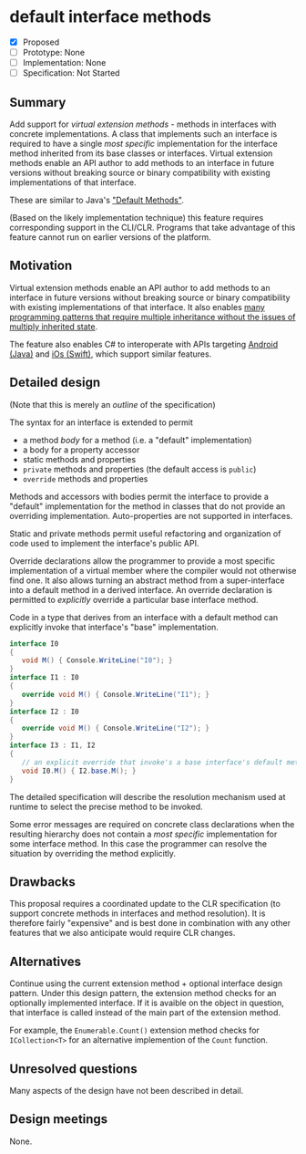 # default interface methods

* [x] Proposed
* [ ] Prototype: None
* [ ] Implementation: None
* [ ] Specification: Not Started

## Summary
[summary]: #summary

Add support for _virtual extension methods_ - methods in interfaces with concrete implementations. A class that implements such an interface is required to have a single _most specific_ implementation for the interface method inherited from its base classes or interfaces. Virtual extension methods enable an API author to add methods to an interface in future versions without breaking source or binary compatibility with existing implementations of that interface.

These are similar to Java's ["Default Methods"](http://docs.oracle.com/javase/tutorial/java/IandI/defaultmethods.html).

(Based on the likely implementation technique) this feature requires corresponding support in the CLI/CLR. Programs that take advantage of this feature cannot run on earlier versions of the platform.

## Motivation
[motivation]: #motivation

Virtual extension methods enable an API author to add methods to an interface in future versions without breaking source or binary compatibility with existing implementations of that interface. It also enables [many programming patterns that require multiple inheritance without the issues of multiply inherited state](http://scg.unibe.ch/archive/papers/Scha03aTraits.pdf).

The feature also enables C# to interoperate with APIs targeting [Android (Java)](http://docs.oracle.com/javase/tutorial/java/IandI/defaultmethods.html) and [iOs (Swift)](https://developer.apple.com/library/content/documentation/Swift/Conceptual/Swift_Programming_Language/Protocols.html#//apple_ref/doc/uid/TP40014097-CH25-ID267), which support similar features.

## Detailed design
[design]: #detailed-design

(Note that this is merely an *outline* of the specification)

The syntax for an interface is extended to permit
- a method *body* for a method (i.e. a "default" implementation)
- a body for a property accessor
- static methods and properties
- `private` methods and properties (the default access is `public`)
- `override` methods and properties

Methods and accessors with bodies permit the interface to provide a "default" implementation for the method in classes that do not provide an overriding implementation. Auto-properties are not supported in interfaces.

Static and private methods permit useful refactoring and organization of code used to implement the interface's public API.

Override declarations allow the programmer to provide a most specific implementation of a virtual member where the compiler would not otherwise find one. It also allows turning an abstract method from a super-interface into a default method in a derived interface. An override declaration is permitted to *explicitly* override a particular base interface method.

Code in a type that derives from an interface with a default method can explicitly invoke that interface's "base" implementation.


``` c#
interface I0
{
   void M() { Console.WriteLine("I0"); }
}
interface I1 : I0
{
   override void M() { Console.WriteLine("I1"); }
}
interface I2 : I0
{
   override void M() { Console.WriteLine("I2"); }
}
interface I3 : I1, I2
{
   // an explicit override that invoke's a base interface's default method
   void I0.M() { I2.base.M(); }
}

```

The detailed specification will describe the resolution mechanism used at runtime to select the precise method to be invoked.

Some error messages are required on concrete class declarations when the resulting hierarchy does not contain a *most specific* implementation for some interface method. In this case the programmer can resolve the situation by overriding the method explicitly.

## Drawbacks
[drawbacks]: #drawbacks

This proposal requires a coordinated update to the CLR specification (to support concrete methods in interfaces and method resolution). It is therefore fairly "expensive" and is best done in combination with any other features that we also anticipate would require CLR changes.

## Alternatives
[alternatives]: #alternatives

Continue using the current extension method + optional interface design pattern. Under this design pattern, the extension method checks for an optionally implemented interface. If it is avaible on the object in question, that interface is called instead of the main part of the extension method.

For example, the `Enumerable.Count()` extension method checks for `ICollection<T>` for an alternative implemention of the `Count` function.

## Unresolved questions
[unresolved]: #unresolved-questions

Many aspects of the design have not been described in detail.

## Design meetings

None.



